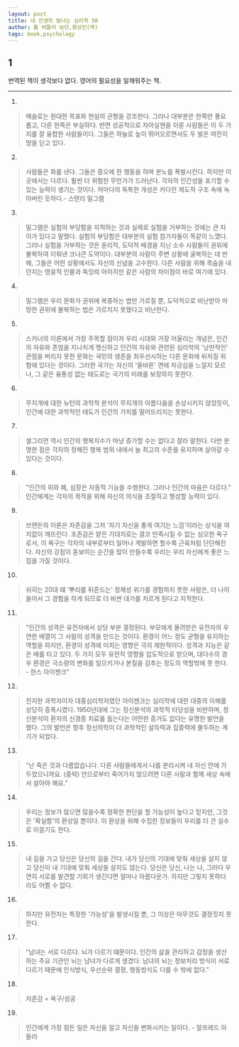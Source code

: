 ```yaml
---
layout: post
title: 내 인생의 탐나는 심리학 50
author: 톰 버틀러 보던,황상민(역)
tags: book,psychology
---
```

## 1
번역된 책이 생각보다 없다. 영어의 필요성을 일깨워주는 책.

----

1. 
> 매슬로는 원대한 목표와 현실의 균형을 강조한다. 그러나 대부분은 한쪽만 풍요롭고, 다른 한쪽은 부실하다. 반면 성공적으로 자아실현을 이룬 사람들은 이 두 가지를 잘 융합한 사람들이다. 그들은 하늘로 높이 뛰어오르면서도 두 발은 여전히 땅을 딛고 있다.

2. 
> 사람들은 화를 낸다. 그들은 증오에 찬 행동을 하며 분노를 폭발시킨다. 하지만 이곳에서는 다르다. 훨씬 더 위험한 무언가가 드러난다. 각자의 인간성을 포기할 수 있는 능력이 생기는 것이다. 저마다의 독특한 개성은 커다란 제도적 구조 속에 녹아버린 듯하다.- 스탠리 밀그램

3. 
> 밀그램은 실험의 부당함을 지적하는 것과 실제로 실험을 거부하는 것에는 큰 차이가 있다고 말했다. 실험의 부당함은 대부분의 실험 참가자들이 똑같이 느꼈다. 그러나 실험을 거부하는 것은 윤리적, 도덕적 배경을 지닌 소수 사람들이 권위에 불복하여 이뤄낸 크나큰 도약이다. 대부분의 사람이 주변 상황에 굴복하는 데 반해, 그들은 어떤 상황에서도 자신의 신념을 고수한다. 다른 사람을 위해 목숨을 내던지는 영웅적 인물과 독잉릐 아이히만 같은 사람의 차이점이 바로 여기에 있다.

4. 
> 밀그램은 우리 문화가 권위에 복종하는 법만 가르칠 뿐, 도덕적으로 비난받아 마땅한 권위에 불복하는 법은 가르치지 못했다고 비난한다. 

5. 
> 스키너의 이론에서 가장 주목할 점이자 우리 시대와 가장 어울리는 개념은, 인간의 자유와 존엄을 지나치게 맹신하고 인간의 자유와 관련된 심리학의 '낭만적인' 관점을 버리지 못한 문화는 국민의 생존을 최우선시하는 다른 문화에 뒤처질 위험에 있다는 것이다. 그러한 국가는 자신의 '올바른' 면에 자긍심을 느낄지 모르나, 그 같은 융통성 없는 태도로는 국가의 미래를 보장하지 못한다.

6. 
> 무지개에 대한 뉴턴의 과학적 분석이 무지개의 아름다움을 손상시키지 않았듯이, 인간에 대한 과학적인 태도가 인간의 가치를 떨어뜨리지는 못한다.  

7. 
> 셀그리먼 역시 인간의 행복지수가 마냥 증가할 수는 없다고 잘라 말한다. 다만 분명한 점은 각자의 정해진 행복 범위 내에서 늘 최고의 수준을 유지하며 살아갈 수 있다는 것이다.

8. 
> "인간의 위와 폐, 심장은 자동적 기능을 수행한다. 그러나 인간의 마음은 다르다." 인간에게는 각자의 목적을 위해 자신의 의식을 조절하고 형성할 능력이 있다.

9. 
> 브랜든의 이론은 자존감을 그저 '자기 자신을 좋게 여기는 느낌'이라는 상식을 여지없이 깨뜨린다. 조존감은 얕은 기대치로는 결코 만족시킬 수 없는 심오한 욕구로서, 이 욕구는 각자의 내부로부터 일어나 계발하면 할수록 근육처럼 단단해진다. 자신의 강점이 돋보이는 순간을 많이 만들수록 우리는 우리 자신에게 좋은 느낌을 가질 것이다.

10. 
> 쉬히는 20대 떄 '뿌리를 뒤흔드는' 정체성 위기를 경험하지 못한 사람은, 더 나이 들어서 그 경험을 하게 되므로 더 비싼 대가를 치르게 된다고 지적한다.

11. 
> "인간의 성격은 유전자에서 상당 부분 결정된다. 부모에게 물려받은 유전자의 우연한 배열이 그 사람의 성격을 만드는 것이다. 환경이 어느 정도 균형을 유지하는 역할을 하지만, 환경이 성격에 미치는 영향은 극히 제한적이다. 성격과 지능은 같은 배를 타고 있다. 두 가지 모두 유전적 영향을 압도적으로 받으며, 대다수의 경우 환경은 극소량의 변화를 일으키거나 본질을 감추는 정도의 역할밖에 못 한다. - 한스 아이젠크"

12. 
> 진지한 과학자이자 대중심리학자였던 아이젠크는 심리학에 대한 대중의 이해를 상당히 증폭시켰다. 1950년대에 그는 정신분석의 과학적 타당성을 비판하며, 정신분석이 환자의 신경증 치료를 돕는다는 어떤한 증거도 없다는 유명한 발언을 했다. 그의 발언은 향후 정신의학이 더 과학적인 설득력과 집중력에 몰두하는 계기가 되었다.

13. 
> "난 죽은 것과 다름없습니다. 다른 사람들에게서 나를 분리시켜 내 자신 안에 가두었으니까요. (중략) 안으로부터 죽어가지 않으려면 다른 사람과 함께 세상 속에서 살아야 해요."

14. 
> 우리는 정보가 많으면 많을수록 정확한 판단을 할 가능성이 높다고 믿지만, 그것은 '확실함'의 환상일 뿐이다. 이 환상을 위해 수집한 정보들이 우리를 더 큰 실수로 이끌기도 한다. 

15. 
> 내 길을 가고 당신은 당신의 길을 간다. 내가 당신의 기대에 맞춰 세상을 살지 않고 당신이 내 기대에 맞춰 세상을 살지도 않는다. 당신은 당신, 나는 나, 그러다 우연히 서로를 발견할 기회가 생긴다면 얼마나 아름다운가. 하지만 그렇지 못하더라도 어쩔 수 없다.

16. 
> 하지만 유전자는 특정한 '가능성'을 발생시킬 뿐, 그 이상은 아무것도 결정짓지 못한다. 

17. 
> "남녀는 서로 다르다. 뇌가 다르기 떄문이다. 인간의 삶을 관리하고 감정을 생산하는 주요 기관인 뇌는 남녀가 다르게 생겼다. 남녀의 뇌는 정보처리 방식이 서로 다르기 때문에 인식방식, 우선순위 결정, 행동방식도 다를 수 밖에 없다."

18. 
> 자존감 = 욕구/성공 

19. 
> 인간에게 가장 힘든 일은 자신을 알고 자신을 변화시키는 일이다. - 알프레드 아들러
